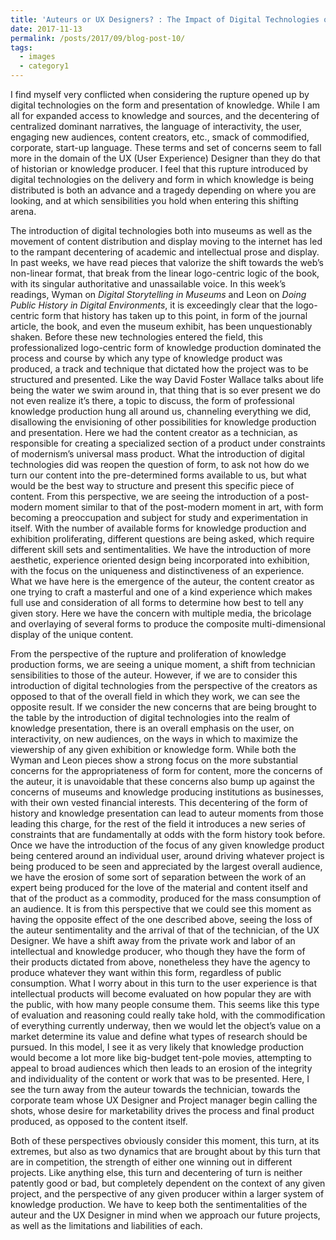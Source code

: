 ```yaml
---
title: 'Auteurs or UX Designers? : The Impact of Digital Technologies on the Form of History'
date: 2017-11-13
permalink: /posts/2017/09/blog-post-10/
tags:
  - images
  - category1
---
```


I find myself very conflicted when considering the rupture opened up by digital technologies on the form and presentation of knowledge. While I am all for expanded access to knowledge and sources, and the decentering of centralized dominant narratives, the language of interactivity, the user, engaging new audiences, content creators, etc., smack of commodified, corporate, start-up language. These terms and set of concerns seem to fall more in the domain of the UX (User Experience) Designer than they do that of historian or knowledge producer. I feel that this rupture introduced by digital technologies on the delivery and form in which knowledge is being distributed is both an advance and a tragedy depending on where you are looking, and at which sensibilities you hold when entering this shifting arena.   

The introduction of digital technologies both into museums as well as the movement of content distribution and display moving to the internet has led to the rampant decentering of academic and intellectual prose and display. In past weeks, we have read pieces that valorize the shift towards the web’s non-linear format, that break from the linear logo-centric logic of the book, with its singular authoritative and unassailable voice. In this week’s readings, Wyman on *Digital Storytelling in Museums* and Leon on *Doing Public History in Digital Environments*, it is exceedingly clear that the logo-centric form that history has taken up to this point, in form of the journal article, the book, and even the museum exhibit, has been unquestionably shaken. Before these new technologies entered the field, this professionalized logo-centric form of knowledge production dominated the process and course by which any type of knowledge product was produced, a track and technique that dictated how the project was to be structured and presented. Like the way David Foster Wallace talks about life being the water we swim around in, that thing that is so ever present we do not even realize it’s there, a topic to discuss, the form of professional knowledge production hung all around us, channeling everything we did, disallowing the envisioning of other possibilities for knowledge production and presentation. Here we had the content creator as a technician, as responsible for creating a specialized section of a product under constraints of modernism’s universal mass product. What the introduction of digital technologies did was reopen the question of form, to ask not how do we turn our content into the pre-determined forms available to us, but what would be the best way to structure and present this specific piece of content. From this perspective, we are seeing the introduction of a post-modern moment similar to that of the post-modern moment in art, with form becoming a preoccupation and subject for study and experimentation in itself. With the number of available forms for knowledge production and exhibition proliferating, different questions are being asked, which require different skill sets and sentimentalities. We have the introduction of more aesthetic, experience oriented design being incorporated into exhibition, with the focus on the uniqueness and distinctiveness of an experience. What we have here is the emergence of the auteur, the content creator as one trying to craft a masterful and one of a kind experience which makes full use and consideration of all forms to determine how best to tell any given story. Here we have the concern with multiple media, the bricolage and overlaying of several forms to produce the composite multi-dimensional display of the unique content.

From the perspective of the rupture and proliferation of knowledge production forms, we are seeing a unique moment, a shift from technician sensibilities to those of the auteur. However, if we are to consider this introduction of digital technologies from the perspective of the creators as opposed to that of the overall field in which they work, we can see the opposite result. If we consider the new concerns that are being brought to the table by the introduction of digital technologies into the realm of knowledge presentation, there is an overall emphasis on the user, on interactivity, on new audiences, on the ways in which to maximize the viewership of any given exhibition or knowledge form. While both the Wyman and Leon pieces show a strong focus on the more substantial concerns for the appropriateness of form for content, more the concerns of the auteur, it is unavoidable that these concerns also bump up against the concerns of museums and knowledge producing institutions as businesses, with their own vested financial interests. This decentering of the form of history and knowledge presentation can lead to auteur moments from those leading this charge, for the rest of the field it introduces a new series of constraints that are fundamentally at odds with the form history took before. Once we have the introduction of the focus of any given knowledge product being centered around an individual user, around driving whatever project is being produced to be seen and appreciated by the largest overall audience, we have the erosion of some sort of separation between the work of an expert being produced for the love of the material and content itself and that of the product as a commodity, produced for the mass consumption of an audience. It is from this perspective that we could see this moment as having the opposite effect of the one described above, seeing the loss of the auteur sentimentality and the arrival of that of the technician, of the UX Designer. We have a shift away from the private work and labor of an intellectual and knowledge producer, who though they have the form of their products dictated from above, nonetheless they have the agency to produce whatever they want within this form, regardless of public consumption. What I worry about in this turn to the user experience is that intellectual products will become evaluated on how popular they are with the public, with how many people consume them. This seems like this type of evaluation and reasoning could really take hold, with the commodification of everything currently underway, then we would let the object’s value on a market determine its value and define what types of research should be pursued. In this model, I see it as very likely that knowledge production would become a lot more like big-budget tent-pole movies, attempting to appeal to broad audiences which then leads to an erosion of the integrity and individuality of the content or work that was to be presented. Here, I see the turn away from the auteur towards the technician, towards the corporate team whose UX Designer and Project manager begin calling the shots, whose desire for marketability drives the process and final product produced, as opposed to the content itself.   

Both of these perspectives obviously consider this moment, this turn, at its extremes, but also as two dynamics that are brought about by this turn that are in competition, the strength of either one winning out in different projects. Like anything else, this turn and decentering of turn is neither patently good or bad, but completely dependent on the context of any given project, and the perspective of any given producer within a larger system of knowledge production. We have to keep both the sentimentalities of the auteur and the UX Designer in mind when we approach our future projects, as well as the limitations and liabilities of each.  

